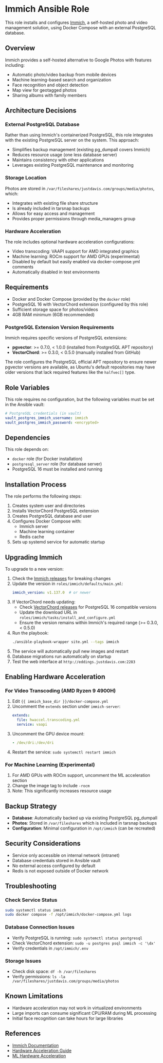 # Immich Ansible Role

This role installs and configures [Immich](https://immich.app/), a self-hosted photo and video management solution, using Docker Compose with an external PostgreSQL database.

## Overview

Immich provides a self-hosted alternative to Google Photos with features including:
- Automatic photo/video backup from mobile devices
- Machine learning-based search and organization
- Face recognition and object detection
- Map view for geotagged photos
- Sharing albums with family members

## Architecture Decisions

### External PostgreSQL Database
Rather than using Immich's containerized PostgreSQL, this role integrates with the existing PostgreSQL server on the system. This approach:
- Simplifies backup management (existing pg_dumpall covers Immich)
- Reduces resource usage (one less database server)
- Maintains consistency with other applications
- Leverages existing PostgreSQL maintenance and monitoring

### Storage Location
Photos are stored in `/var/fileshares/justdavis.com/groups/media/photos`, which:
- Integrates with existing file share structure
- Is already included in tarsnap backups
- Allows for easy access and management
- Provides proper permissions through media_managers group

### Hardware Acceleration
The role includes optional hardware acceleration configurations:
- Video transcoding: VAAPI support for AMD integrated graphics
- Machine learning: ROCm support for AMD GPUs (experimental)
- Disabled by default but easily enabled via docker-compose.yml comments
- Automatically disabled in test environments

## Requirements

- Docker and Docker Compose (provided by the `docker` role)
- PostgreSQL 16 with VectorChord extension (configured by this role)
- Sufficient storage space for photos/videos
- 4GB RAM minimum (6GB recommended)

### PostgreSQL Extension Version Requirements

Immich requires specific versions of PostgreSQL extensions:
- **pgvector**: >= 0.7.0, < 1.0.0 (installed from PostgreSQL APT repository)
- **VectorChord**: >= 0.3.0, < 0.5.0 (manually installed from GitHub)

The role configures the PostgreSQL official APT repository to ensure newer pgvector versions are available, as Ubuntu's default repositories may have older versions that lack required features like the `halfvec[]` type.

## Role Variables

This role requires no configuration, but the following variables must be set in the Ansible vault:

```yaml
# PostgreSQL credentials (in vault)
vault_postgres_immich_username: immich
vault_postgres_immich_password: <encrypted>
```

## Dependencies

This role depends on:
- `docker` role (for Docker installation)
- `postgresql_server` role (for database server)
- PostgreSQL 16 must be installed and running

## Installation Process

The role performs the following steps:

1. Creates system user and directories
2. Installs VectorChord PostgreSQL extension
3. Creates PostgreSQL database and user
4. Configures Docker Compose with:
   - Immich server
   - Machine learning container
   - Redis cache
5. Sets up systemd service for automatic startup

## Upgrading Immich

To upgrade to a new version:

1. Check the [Immich releases](https://github.com/immich-app/immich/releases) for breaking changes
2. Update the version in `roles/immich/defaults/main.yml`:
   ```yaml
   immich_version: v1.137.0  # or newer
   ```
3. If VectorChord needs updating:
   - Check [VectorChord releases](https://github.com/tensorchord/VectorChord/releases) for PostgreSQL 16 compatible versions
   - Update the download URL in `roles/immich/tasks/install_and_configure.yml`
   - Ensure the version remains within Immich's required range (>= 0.3.0, < 0.5.0)
4. Run the playbook:
   ```bash
   ./ansible-playbook-wrapper site.yml --tags immich
   ```
5. The service will automatically pull new images and restart
6. Database migrations run automatically on startup
7. Test the web interface at `http://eddings.justdavis.com:2283`

## Enabling Hardware Acceleration

### For Video Transcoding (AMD Ryzen 9 4900H)
1. Edit `{{ immich_base_dir }}/docker-compose.yml`
2. Uncomment the `extends` section under `immich-server`:
   ```yaml
   extends:
     file: hwaccel.transcoding.yml
     service: vaapi
   ```
3. Uncomment the GPU device mount:
   ```yaml
   - /dev/dri:/dev/dri
   ```
4. Restart the service: `sudo systemctl restart immich`

### For Machine Learning (Experimental)
1. For AMD GPUs with ROCm support, uncomment the ML acceleration section
2. Change the image tag to include `-rocm`
3. Note: This significantly increases resource usage

## Backup Strategy

- **Database**: Automatically backed up via existing PostgreSQL pg_dumpall
- **Photos**: Stored in `/var/fileshares` which is included in tarsnap backups
- **Configuration**: Minimal configuration in `/opt/immich` (can be recreated)

## Security Considerations

- Service only accessible on internal network (intranet)
- Database credentials stored in Ansible vault
- No external access configured by default
- Redis is not exposed outside of Docker network

## Troubleshooting

### Check Service Status
```bash
sudo systemctl status immich
sudo docker compose -f /opt/immich/docker-compose.yml logs
```

### Database Connection Issues
- Verify PostgreSQL is running: `sudo systemctl status postgresql`
- Check VectorChord extension: `sudo -u postgres psql immich -c '\dx'`
- Verify credentials in `/opt/immich/.env`

### Storage Issues
- Check disk space: `df -h /var/fileshares`
- Verify permissions: `ls -la /var/fileshares/justdavis.com/groups/media/photos`

## Known Limitations

- Hardware acceleration may not work in virtualized environments
- Large imports can consume significant CPU/RAM during ML processing
- Initial face recognition can take hours for large libraries

## References

- [Immich Documentation](https://immich.app/docs)
- [Hardware Acceleration Guide](https://immich.app/docs/features/hardware-transcoding)
- [ML Hardware Acceleration](https://immich.app/docs/features/ml-hardware-acceleration)
